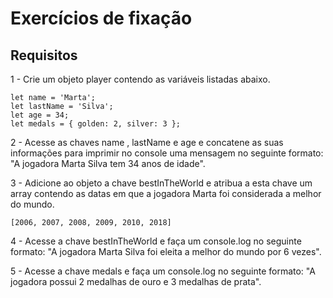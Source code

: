 # Exercícios de fixação

## Requisitos

1 - Crie um objeto player contendo as variáveis listadas abaixo.
```
let name = 'Marta';
let lastName = 'Silva';
let age = 34;
let medals = { golden: 2, silver: 3 };
```
2 - Acesse as chaves name , lastName e age e concatene as suas informações para imprimir no console uma mensagem no seguinte formato: "A jogadora Marta Silva tem 34 anos de idade".

3 - Adicione ao objeto a chave bestInTheWorld e atribua a esta chave um array contendo as datas em que a jogadora Marta foi considerada a melhor do mundo.
```
[2006, 2007, 2008, 2009, 2010, 2018]
```
4 - Acesse a chave bestInTheWorld e faça um console.log no seguinte formato: "A jogadora Marta Silva foi eleita a melhor do mundo por 6 vezes".

5 - Acesse a chave medals e faça um console.log no seguinte formato: "A jogadora possui 2 medalhas de ouro e 3 medalhas de prata".
